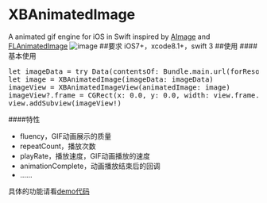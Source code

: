 # XBAnimatedImage
A animated gif engine for iOS in Swift inspired by [AImage](https://github.com/wangjwchn/AImage) and [FLAnimatedImage](https://github.com/Flipboard/FLAnimatedImage)
![image](https://github.com/xiabob/XBAnimatedImage/blob/master/Images/sam.gif)
##要求
iOS7+，xcode8.1+，swift 3
##使用
####基本使用
<pre>
let imageData = try Data(contentsOf: Bundle.main.url(forResource: "2", withExtension: "gif")!, options: [])
let image = XBAnimatedImage(imageData: imageData)
imageView = XBAnimatedImageView(animatedImage: image)
imageView?.frame = CGRect(x: 0.0, y: 0.0, width: view.frame.width, height: view.frame.height)
view.addSubview(imageView!)
</pre>
####特性
* fluency，GIF动画展示的质量
* repeatCount，播放次数
* playRate，播放速度，GIF动画播放的速度
* animationComplete，动画播放结束后的回调
* ……


具体的功能请看[demo代码](https://github.com/xiabob/XBAnimatedImage/blob/master/XBAnimatedImage/XBAnimatedImage/ViewController.swift)

